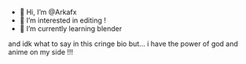 - 👋 Hi, I’m @Arkafx
- 👀 I’m interested in editing !
- 🌱 I’m currently learning blender

and idk what to say in this cringe bio but...
i have the power of god and anime on my side !!!
<!---
Arkafx/Arkafx is a ✨ special ✨ repository because its `README.md` (this file) appears on your GitHub profile.
You can click the Preview link to take a look at your changes.
--->
